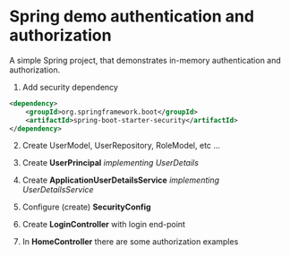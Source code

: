 # Spring demo authentication and authorization

A simple Spring project, that demonstrates in-memory authentication and authorization.

1. Add security dependency
```xml
<dependency>
	<groupId>org.springframework.boot</groupId>
	<artifactId>spring-boot-starter-security</artifactId>
</dependency>
```

2. Create UserModel, UserRepository, RoleModel, etc ...

3. Create **UserPrincipal** *implementing UserDetails*

4. Create **ApplicationUserDetailsService** *implementing UserDetailsService*

5. Configure (create) **SecurityConfig**

6. Create **LoginController** with login end-point

7. In **HomeController** there are some authorization examples
